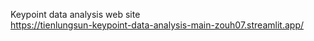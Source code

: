 Keypoint data analysis web site <br>
https://tienlungsun-keypoint-data-analysis-main-zouh07.streamlit.app/
